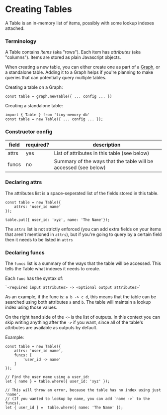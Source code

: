 
# Creating Tables #

A Table is an in-memory list of items, possibly with some lookup indexes attached.

### Terminology

A Table contains *items* (aka "rows"). Each item has *attributes* (aka "columns"). Items are stored
as plain Javascript objects.

When creating a new table, you can either create one as part of a [Graph]('./tiny-memory-db.graph.md'), 
or a standalone table. Adding it to a Graph helps if you're planning to make queries that can
potentially query multiple tables.

Creating a table on a Graph:

    const table = graph.newTable({ ... config ... })

Creating a standalone table:

    import { Table } from 'tiny-memory-db'
    const table = new Table({ ... config ... });

### Constructor config ###

| field | required? | description |
| ----- | --------- | ----------- |
| attrs | yes       | List of attributes in this table (see below) |
| funcs | no        | Summary of the ways that the table will be accessed (see below) |

### Declaring attrs ###

The attributes list is a space-seperated list of the fields stored in this table.

    const table = new Table({
        attrs: 'user_id name'
    });

    table.put({ user_id: 'xyz', name: 'The Name'});

The `attrs` list is not strictly enforced (you can add extra fields on your items that aren't
mentioned in `attrs`), but if you're going to query by a certain field then it needs to be
listed in `attrs`

### Declaring funcs ###

The `funcs` list is a summary of the ways that the table will be accessed. This tells the Table
what indexes it needs to create.

Each `func` has the syntax of:

    `<required input attributes> -> <optional output attributes>`

As an example, if the func is: `a b -> c d`, this means that the table can be searched using both attributes
`a` and `b`. The table will maintain a lookup index using those values.

On the right hand side of the `->` is the list of outputs. In this context you can skip
writing anything after the `->` if you want, since all of the table's attributes are
available as outputs by default.

Example:

    const table = new Table({
        attrs: 'user_id name',
        funcs: [
            'user_id -> name'
        ]
    });

    // Find the user name using a user_id:
    let { name } = table.where({ user_id: 'xyz' });

    // This will throw an error, because the table has no index using just 'name'.
    // (If you wanted to lookup by name, you can add `name ->` to the funcs).
    let { user_id } =  table.where({ name: 'The Name' });

